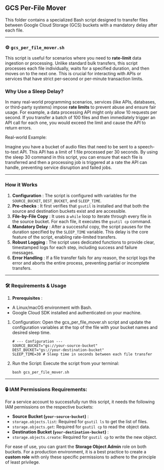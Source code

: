 ## GCS Per-File Mover

This folder contains a specialized Bash script designed to transfer files between Google Cloud Storage (GCS) buckets with a mandatory delay after each file.

---

### ⚙️ `gcs_per_file_mover.sh`

This script is useful for scenarios where you need to **rate-limit** data ingestion or processing. Unlike standard bulk transfers, this script processes each file individually, waits for a specified duration, and then moves on to the next one. This is crucial for interacting with APIs or services that have strict per-second or per-minute transaction limits.

### Why Use a Sleep Delay?

In many real-world programming scenarios, services (like APIs, databases, or third-party systems) impose **rate limits** to prevent abuse and ensure fair usage. For example, a data processing API might only allow 10 requests per second. If you transfer a batch of 100 files and then immediately trigger an API call for each one, you would exceed the limit and cause the API to return errors.

Real-world Example:

Imagine you have a bucket of audio files that need to be sent to a speech-to-text API. This API has a limit of 1 file processed per 30 seconds. By using the sleep 30 command in this script, you can ensure that each file is transferred and then a processing job is triggered at a rate the API can handle, preventing service disruption and failed jobs.

---

### How it Works

1. **Configuration** : The script is configured with variables for the `SOURCE_BUCKET`, `DEST_BUCKET`, and `SLEEP_TIME`.
2. **Pre-checks** : It first verifies that `gsutil` is installed and that both the source and destination buckets exist and are accessible.
3. **File-by-File Copy** : It uses a `while` loop to iterate through every file in the source bucket. For each file, it executes the `gsutil cp` command.
4. **Mandatory Delay** : After a successful copy, the script pauses for the duration specified by the `SLEEP_TIME` variable. This delay is the core feature of the script, enabling rate-limited transfers.
5. **Robust Logging** : The script uses dedicated functions to provide clear, timestamped logs for each step, including success and failure messages.
6. **Error Handling** : If a file transfer fails for any reason, the script logs the error and aborts the entire process, preventing partial or incomplete transfers.

---

### 🛠️ Requirements & Usage

1. **Prerequisites** :

- A Linux/macOS environment with Bash.
- Google Cloud SDK installed and authenticated on your machine.

1. Configuration:
   Open the gcs_per_file_mover.sh script and update the configuration variables at the top of the file with your bucket names and desired sleep time.

   ```
   # --- Configuration ---
   SOURCE_BUCKET="gs://your-source-bucket"
   DEST_BUCKET="gs://your-destination-bucket"
   SLEEP_TIME=30 # Sleep time in seconds between each file transfer
   ```

2. Run the Script:
   Execute the script from your terminal:

   ```
   bash gcs_per_file_mover.sh
   ```

---

### 🔒 IAM Permissions Requirements:

For a service account to successfully run this script, it needs the following IAM permissions on the respective buckets:

- **Source Bucket (`your-source-bucket`)** :
- `storage.objects.list`: Required for `gsutil ls` to get the list of files.
- `storage.objects.get`: Required for `gsutil cp` to read the object data.
- **Destination Bucket (`your-destination-bucket`)** :
- `storage.objects.create`: Required for `gsutil cp` to write the new object.

For ease of use, you can grant the **Storage Object Admin** role on both buckets. For a production environment, it is a best practice to create a **custom role** with only these specific permissions to adhere to the principle of least privilege.
